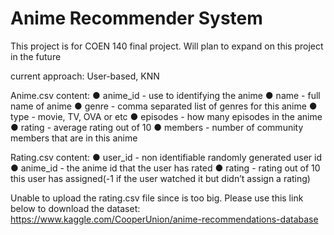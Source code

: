 # Anime Recommender System

This project is for COEN 140 final project. Will plan to expand on this project in the future

current approach: User-based, KNN

Anime.csv content:
● anime_id - use to identifying the anime
● name - full name of anime
● genre - comma separated list of genres for this anime
● type - movie, TV, OVA or etc
● episodes - how many episodes in the anime
● rating - average rating out of 10
● members - number of community members that are in this anime

Rating.csv content:
● user_id - non identifiable randomly generated user id
● anime_id - the anime id that the user has rated
● rating - rating out of 10 this user has assigned(-1 if the user watched it but didn’t
assign a rating)


Unable to upload the rating.csv file since is too big. Please use this link below to download the dataset:
https://www.kaggle.com/CooperUnion/anime-recommendations-database
